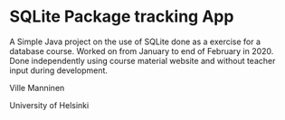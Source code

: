 # SQLite Package tracking App

A Simple Java project on the use of SQLite done as a exercise for a database course.
Worked on from January to end of February in 2020.
Done independently using course material website and without teacher input during development.

Ville Manninen

University of Helsinki
